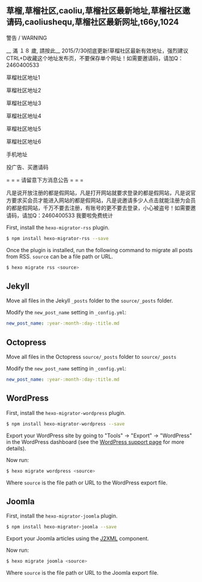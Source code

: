 草榴,草榴社区,caoliu,草榴社区最新地址,草榴社区邀请码,caoliushequ,草榴社区最新网址,t66y,1024
---
警告 / WARNING

__ 滿 １８ 歲, 請按此__
2015/7/30彻底更新!草榴社区最新有效地址，强烈建议CTRL+D收藏这个地址发布页，不要保存单个网址！如需要邀请码，请加Q：2460400533

草榴社区地址1

草榴社区地址2

草榴社区地址3

草榴社区地址4

草榴社区地址5

草榴社区地址6

手机地址

投广告、买邀请码

= = = 请留意下方消息公告 = = =

凡是说开放注册的都是假网站，凡是打开网站就要求登录的都是假网站，凡是说官方要求买会员才能进入网站的都是假网站，凡是说邀请多少人点击就能注册为会员的都是假网站，千万不要去注册，有账号的更不要去登录，小心被盗号！如需要邀请码，请加Q：2460400533
我要啦免费统计


First, install the `hexo-migrator-rss` plugin.

``` bash
$ npm install hexo-migrator-rss --save
```

Once the plugin is installed, run the following command to migrate all posts from RSS. `source` can be a file path or URL.

``` bash
$ hexo migrate rss <source>
```

## Jekyll

Move all files in the Jekyll `_posts` folder to the `source/_posts` folder.

Modify the `new_post_name` setting in `_config.yml`:

``` yaml
new_post_name: :year-:month-:day-:title.md
```

## Octopress

Move all files in the Octopress `source/_posts` folder to `source/_posts` 

Modify the `new_post_name` setting in `_config.yml`:

``` yaml
new_post_name: :year-:month-:day-:title.md
```

## WordPress

First, install the `hexo-migrator-wordpress` plugin.

``` bash
$ npm install hexo-migrator-wordpress --save
```

Export your WordPress site by going to "Tools" → "Export" → "WordPress" in the WordPress dashboard (see the [WordPress support page](http://en.support.wordpress.com/export/) for more details).

Now run:

``` bash
$ hexo migrate wordpress <source>
```

Where `source` is the file path or URL to the WordPress export file.

## Joomla

First, install the `hexo-migrator-joomla` plugin.

```bash
$ npm install hexo-migrator-joomla --save
```

Export your Joomla articles using the [J2XML](http://extensions.joomla.org/extensions/migration-a-conversion/data-import-a-export/12816?qh=YToxOntpOjA7czo1OiJqMnhtbCI7fQ%3D%3D) component.

Now run:

```bash
$ hexo migrate joomla <source>
```

Where `source` is the file path or URL to the Joomla export file.
